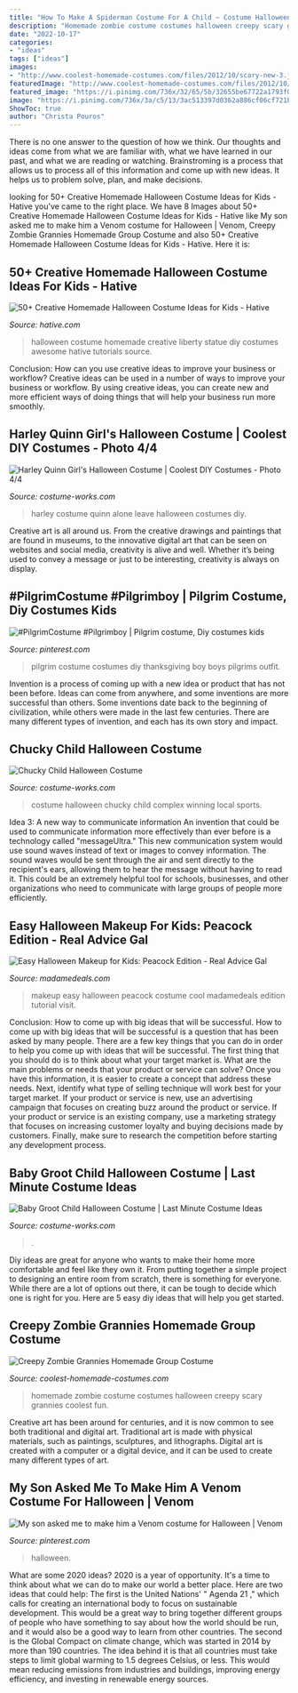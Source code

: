 ```yaml
---
title: "How To Make A Spiderman Costume For A Child ~ Costume Halloween Chucky Child Complex Winning Local Sports"
description: "Homemade zombie costume costumes halloween creepy scary grannies coolest fun"
date: "2022-10-17"
categories:
- "ideas"
tags: ["ideas"]
images:
- "http://www.coolest-homemade-costumes.com/files/2012/10/scary-new-3.jpeg"
featuredImage: "http://www.coolest-homemade-costumes.com/files/2012/10/scary-new-3.jpeg"
featured_image: "https://i.pinimg.com/736x/32/65/5b/32655be67722a1793f016a095cda06d6.jpg"
image: "https://i.pinimg.com/736x/3a/c5/13/3ac513397d0362a886cf06cf721b653c--pilgrim-costume-pilgrims.jpg"
ShowToc: true
author: "Christa Pouros"
---
```



There is no one answer to the question of how we think. Our thoughts and ideas come from what we are familiar with, what we have learned in our past, and what we are reading or watching. Brainstroming is a process that allows us to process all of this information and come up with new ideas. It helps us to problem solve, plan, and make decisions.

	

		
looking for 50+ Creative Homemade Halloween Costume Ideas for Kids - Hative you've came to the right place. We have 8 Images about 50+ Creative Homemade Halloween Costume Ideas for Kids - Hative like My son asked me to make him a Venom costume for Halloween | Venom, Creepy Zombie Grannies Homemade Group Costume and also 50+ Creative Homemade Halloween Costume Ideas for Kids - Hative. Here it is:
		
    
## 50+ Creative Homemade Halloween Costume Ideas For Kids - Hative

<img loading=lazy src="https://hative.com/wp-content/uploads/2014/03/costumes-for-kids/5-statue-of-liberty-costume.jpg" onerror="this.onerror=null;this.src='https://tse2.mm.bing.net/th?id=OIP.YOEDb1dFvVCFjRMjLbE8PAHaKo&amp;pid=15.1';" alt="50+ Creative Homemade Halloween Costume Ideas for Kids - Hative">

_Source: hative.com_

>halloween costume homemade creative liberty statue diy costumes awesome hative tutorials source. 

	

Conclusion: How can you use creative ideas to improve your business or workflow?
Creative ideas can be used in a number of ways to improve your business or workflow. By using creative ideas, you can create new and more efficient ways of doing things that will help your business run more smoothly.

    
## Harley Quinn Girl&#039;s Halloween Costume | Coolest DIY Costumes - Photo 4/4

<img loading=lazy src="https://photos.costume-works.com/full/harley_quinn64.jpg" onerror="this.onerror=null;this.src='https://tse1.mm.bing.net/th?id=OIP.abfMk3rX-yAdsNv-54TJBQHaLH&amp;pid=15.1';" alt="Harley Quinn Girl&#039;s Halloween Costume | Coolest DIY Costumes - Photo 4/4">

_Source: costume-works.com_

>harley costume quinn alone leave halloween costumes diy. 

	

Creative art is all around us. From the creative drawings and paintings that are found in museums, to the innovative digital art that can be seen on websites and social media, creativity is alive and well. Whether it’s being used to convey a message or just to be interesting, creativity is always on display.

    
## #PilgrimCostume #Pilgrimboy | Pilgrim Costume, Diy Costumes Kids

<img loading=lazy src="https://i.pinimg.com/736x/3a/c5/13/3ac513397d0362a886cf06cf721b653c--pilgrim-costume-pilgrims.jpg" onerror="this.onerror=null;this.src='https://tse4.mm.bing.net/th?id=OIP.KMliV0aSo5ncn9uR1j99EAHaK2&amp;pid=15.1';" alt="#PilgrimCostume #Pilgrimboy | Pilgrim costume, Diy costumes kids">

_Source: pinterest.com_

>pilgrim costume costumes diy thanksgiving boy boys pilgrims outfit. 

	

Invention is a process of coming up with a new idea or product that has not been before. Ideas can come from anywhere, and some inventions are more successful than others. Some inventions date back to the beginning of civilization, while others were made in the last few centuries. There are many different types of invention, and each has its own story and impact.

    
## Chucky Child Halloween Costume

<img loading=lazy src="http://photos.costume-works.com/full/chucky243.jpg" onerror="this.onerror=null;this.src='https://tse2.mm.bing.net/th?id=OIP.eCUnm7D9QHGLLS9u0OvUQAHaMa&amp;pid=15.1';" alt="Chucky Child Halloween Costume">

_Source: costume-works.com_

>costume halloween chucky child complex winning local sports. 

	

Idea 3: A new way to communicate information
An invention that could be used to communicate information more effectively than ever before is a technology called "messageUltra." This new communication system would use sound waves instead of text or images to convey information. The sound waves would be sent through the air and sent directly to the recipient's ears, allowing them to hear the message without having to read it. This could be an extremely helpful tool for schools, businesses, and other organizations who need to communicate with large groups of people more efficiently.

    
## Easy Halloween Makeup For Kids: Peacock Edition - Real Advice Gal

<img loading=lazy src="https://i0.wp.com/realadvicegal.com/wp-content/uploads/2013/09/peacock8.jpg?fit=720%2C960&amp;ssl=1" onerror="this.onerror=null;this.src='https://tse1.mm.bing.net/th?id=OIP.8kduyaRvmWAgtnhqrJIIdgHaJ4&amp;pid=15.1';" alt="Easy Halloween Makeup for Kids: Peacock Edition - Real Advice Gal">

_Source: madamedeals.com_

>makeup easy halloween peacock costume cool madamedeals edition tutorial visit. 

	

Conclusion: How to come up with big ideas that will be successful.
How to come up with big ideas that will be successful is a question that has been asked by many people. There are a few key things that you can do in order to help you come up with ideas that will be successful. The first thing that you should do is to think about what your target market is. What are the main problems or needs that your product or service can solve? Once you have this information, it is easier to create a concept that address these needs. Next, identify what type of selling technique will work best for your target market. If your product or service is new, use an advertising campaign that focuses on creating buzz around the product or service. If your product or service is an existing company, use a marketing strategy that focuses on increasing customer loyalty and buying decisions made by customers. Finally, make sure to research the competition before starting any development process.

    
## Baby Groot Child Halloween Costume | Last Minute Costume Ideas

<img loading=lazy src="https://photos.costume-works.com/full/baby_groot23.jpg" onerror="this.onerror=null;this.src='https://tse4.mm.bing.net/th?id=OIP.xRcOSaH7AW6wmD_e1iCvQgHaMF&amp;pid=15.1';" alt="Baby Groot Child Halloween Costume | Last Minute Costume Ideas">

_Source: costume-works.com_

>. 

	

Diy ideas are great for anyone who wants to make their home more comfortable and feel like they own it. From putting together a simple project to designing an entire room from scratch, there is something for everyone. While there are a lot of options out there, it can be tough to decide which one is right for you. Here are 5 easy diy ideas that will help you get started.

    
## Creepy Zombie Grannies Homemade Group Costume

<img loading=lazy src="http://www.coolest-homemade-costumes.com/files/2012/10/scary-new-3.jpeg" onerror="this.onerror=null;this.src='https://tse3.mm.bing.net/th?id=OIP.IAa1lyUWR9V-ucFlE4DkeQHaJ6&amp;pid=15.1';" alt="Creepy Zombie Grannies Homemade Group Costume">

_Source: coolest-homemade-costumes.com_

>homemade zombie costume costumes halloween creepy scary grannies coolest fun. 

	

Creative art has been around for centuries, and it is now common to see both traditional and digital art. Traditional art is made with physical materials, such as paintings, sculptures, and lithographs. Digital art is created with a computer or a digital device, and it can be used to create many different types of art.

    
## My Son Asked Me To Make Him A Venom Costume For Halloween | Venom

<img loading=lazy src="https://i.pinimg.com/736x/32/65/5b/32655be67722a1793f016a095cda06d6.jpg" onerror="this.onerror=null;this.src='https://tse4.mm.bing.net/th?id=OIP.l60nR-6qnmcOZAA3fmsgvQHaJ3&amp;pid=15.1';" alt="My son asked me to make him a Venom costume for Halloween | Venom">

_Source: pinterest.com_

>halloween. 

	

What are some 2020 ideas?
2020 is a year of opportunity. It's a time to think about what we can do to make our world a better place. Here are two ideas that could help: 
The first is the United Nations' " Agenda 21 ," which calls for creating an international body to focus on sustainable development. This would be a great way to bring together different groups of people who have something to say about how the world should be run, and it would also be a good way to learn from other countries. 
The second is the Global Compact on climate change, which was started in 2014 by more than 190 countries. The idea behind it is that all countries must take steps to limit global warming to 1.5 degrees Celsius, or less. This would mean reducing emissions from industries and buildings, improving energy efficiency, and investing in renewable energy sources.

